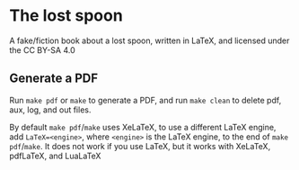 # The lost spoon
A fake/fiction book about a lost spoon, written in LaTeX, and licensed under the CC BY-SA 4.0
## Generate a PDF
Run `make pdf` or `make` to generate a PDF, and run `make clean` to delete pdf, aux, log, and out files.

By default `make pdf`/`make` uses XeLaTeX, to use a different LaTeX engine,
add `LaTeX=<engine>`, where `<engine>` is the LaTeX engine, to the end of `make pdf`/`make`.
It does not work if you use LaTeX, but it works with XeLaTeX, pdfLaTeX, and LuaLaTeX

